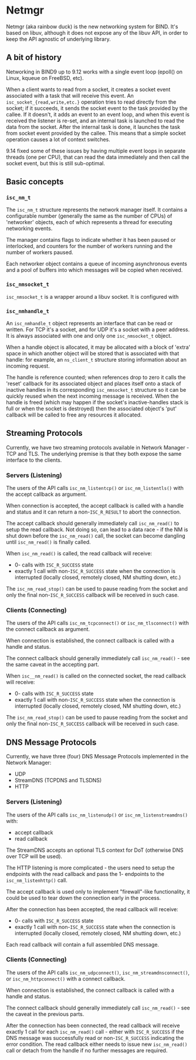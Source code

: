 <!--
Copyright (C) Internet Systems Consortium, Inc. ("ISC")

SPDX-License-Identifier: MPL-2.0

This Source Code Form is subject to the terms of the Mozilla Public
License, v. 2.0.  If a copy of the MPL was not distributed with this
file, you can obtain one at https://mozilla.org/MPL/2.0/.

See the COPYRIGHT file distributed with this work for additional
information regarding copyright ownership.
-->

# Netmgr

Netmgr (aka rainbow duck) is the new networking system for BIND. It's based
on libuv, although it does not expose any of the libuv API, in order to
keep the API agnostic of underlying library.

## A bit of history

Networking in BIND9 up to 9.12 works with a single event loop (epoll() on
Linux, kqueue on FreeBSD, etc).

When a client wants to read from a socket, it creates a socket event
associated with a task that will receive this event. An
`isc_socket_{read,write,etc.}` operation tries to read directly from
the socket; if it succeeds, it sends the socket event to the task
provided by the callee. If it doesn't, it adds an event to an event
loop, and when this event is received the listener is re-set, and an
internal task is launched to read the data from the socket.  After the
internal task is done, it launches the task from socket event provided
by the callee. This means that a simple socket operation causes a
lot of context switches.

9.14 fixed some of these issues by having multiple event loops in separate
threads (one per CPU), that can read the data immediately and then call
the socket event, but this is still sub-optimal.

## Basic concepts

### `isc_nm_t`

The `isc_nm_t` structure represents the network manager itself.  It
contains a configurable number (generally the same as the number of CPUs)
of 'networker' objects, each of which represents a thread for executing
networking events. 

The manager contains flags to indicate whether it has been paused or
interlocked, and counters for the number of workers running and the
number of workers paused.

Each networker object contains a queue of incoming asynchronous events
and a pool of buffers into which messages will be copied when received.

### `isc_nmsocket_t`

`isc_nmsocket_t` is a wrapper around a libuv socket. It is configured
with 

### `isc_nmhandle_t`

An `isc_nmhandle_t` object represents an interface that can be read or
written.  For TCP it's a socket, and for UDP it's a socket with a peer
address.  It is always associated with one and only one `isc_nmsocket_t`
object.

When a handle object is allocated, it may be allocated with a block of
'extra' space in which another object will be stored that is associated
with that handle: for example, an `ns_client_t` structure storing
information about an incoming request.

The handle is reference counted; when references drop to zero it calls
the 'reset' callback for its associated object and places itself onto
a stack of inactive handles in its corresponding `isc_nmsocket_t`
structure so it can be quickly reused when the next incoming message
is received.  When the handle is freed (which may happen if the socket's
inactive-handles stack is full or when the socket is destroyed) then the
associated object's 'put' callback will be called to free any resources
it allocated.

## Streaming Protocols

Currently, we have two streaming protocols available in Network Manager - TCP
and TLS.  The underlying premise is that they both expose the same interface to
the clients.

### Servers (Listening)

The users of the API calls ``isc_nm_listentcp()`` or ``isc_nm_listentls()`` with
the accept callback as argument.

When connection is accepted, the accept callback is called with a handle and
status and it can return a non-``ISC_R_RESULT`` to abort the connection.

The accept callback should generally immediately call ``isc_nm_read()`` to setup
the read callback.  Not doing so, can lead to a data race - if the NM is shut
down before the ``isc_nm_read()`` call, the socket can become dangling until
``isc_nm_read()`` is finally called.

When ``isc_nm_read()`` is called, the read callback will receive:

- 0-<n> calls with ``ISC_R_SUCCESS`` state
- exactly 1 call with non-``ISC_R_SUCCESS`` state when the connection is
  interrupted (locally closed, remotely closed, NM shutting down, etc.)

The ``isc_nm_read_stop()`` can be used to pause reading from the socket and only
the final non-``ISC_R_SUCCESS`` callback will be received in such case.

### Clients (Connecting)

The users of the API calls ``isc_nm_tcpconnect()`` or ``isc_nm_tlsconnect()``
with the connect callback as argument.

When connection is established, the connect callback is called with a handle and
status.

The connect callback should generally immediately call ``isc_nm_read()`` - see
the same caveat in the accepting part.

When ``isc__nm_read()`` is called on the connected socket, the read callback
will receive:

- 0-<n> calls with ``ISC_R_SUCCESS`` state
- exactly 1 call with non-``ISC_R_SUCCESS`` state when the connection is
  interrupted (locally closed, remotely closed, NM shutting down, etc.)

The ``isc_nm_read_stop()`` can be used to pause reading from the socket and only
the final non-``ISC_R_SUCCESS`` callback will be received in such case.

## DNS Message Protocols

Currently, we have three (four) DNS Message Protocols implemented in the Network Manager:

- UDP
- StreamDNS (TCPDNS and TLSDNS)
- HTTP

### Servers (Listening)

The users of the API calls ``isc_nm_listenudp()`` or
``isc_nm_listenstreamdns()`` with:

- accept callback
- read callback

The StreamDNS accepts an optional TLS context for DoT (otherwise DNS over TCP
will be used).

The HTTP listening is more complicated - the users need to setup the endpoints
with the read callback and pass the 1-<n> endpoints to the
``isc_nm_listenhttp()`` call.

The accept callback is used only to implement "firewall"-like functionality, it
could be used to tear down the connection early in the process.

After the connection has been accepted, the read callback will receive:

- 0-<n> calls with ``ISC_R_SUCCESS`` state
- exactly 1 call with non-``ISC_R_SUCCESS`` state when the connection is
  interrupted (locally closed, remotely closed, NM shutting down, etc.)

Each read callback will contain a full assembled DNS message.

### Clients (Connecting)

The users of the API calls ``isc_nm_udpconnect()``,
``isc_nm_streamdnsconnect()``, or ``isc_nm_httpconnect()`` with a connect
callback.

When connection is established, the connect callback is called with a handle and
status.

The connect callback should generally immediately call ``isc_nm_read()`` - see
the caveat in the previous parts.

After the connection has been connected, the read callback will receive exactly
1 call for each ``isc_nm_read()`` call - either with ``ISC_R_SUCCESS`` if the
DNS message was successfully read or non-``ISC_R_SUCCESS`` indicating the error
condition.  The read callback either needs to issue new ``isc_nm_read()`` call
or detach from the handle if no further messages are required.
